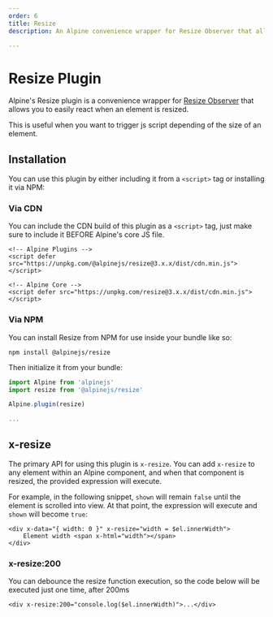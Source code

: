 ```yaml
---
order: 6
title: Resize
description: An Alpine convenience wrapper for Resize Observer that allows you to easily react when an element is resized.

---
```


# Resize Plugin

Alpine's Resize plugin is a convenience wrapper for [Resize Observer](https://developer.mozilla.org/en-US/docs/Web/API/ResizeObserver) that allows you to easily react when an element is resized.

This is useful when you want to trigger js script depending of the size of an element.

<a name="installation"></a>
## Installation

You can use this plugin by either including it from a `<script>` tag or installing it via NPM:

### Via CDN

You can include the CDN build of this plugin as a `<script>` tag, just make sure to include it BEFORE Alpine's core JS file.

```alpine
<!-- Alpine Plugins -->
<script defer src="https://unpkg.com/@alpinejs/resize@3.x.x/dist/cdn.min.js"></script>

<!-- Alpine Core -->
<script defer src="https://unpkg.com/resize@3.x.x/dist/cdn.min.js"></script>
```

### Via NPM

You can install Resize from NPM for use inside your bundle like so:

```shell
npm install @alpinejs/resize
```

Then initialize it from your bundle:

```js
import Alpine from 'alpinejs'
import resize from '@alpinejs/resize'

Alpine.plugin(resize)

...
```

<a name="x-resize"></a>
## x-resize

The primary API for using this plugin is `x-resize`. You can add `x-resize` to any element within an Alpine component, and when that component is resized, the provided expression will execute.

For example, in the following snippet, `shown` will remain `false` until the element is scrolled into view. At that point, the expression will execute and `shown` will become `true`:

```alpine
<div x-data="{ width: 0 }" x-resize="width = $el.innerWidth">
    Element width <span x-html="width"></span>
</div>
```



<a name="x-resize-debounce"></a>
### x-resize:200

You can debounce the resize function execution, so the code below will be executed just one time, after 200ms

```alpine
<div x-resize:200="console.log($el.innerWidth)">...</div>
```

